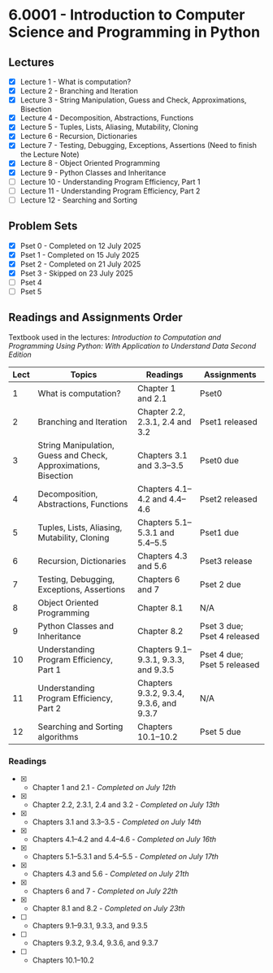 # 6.0001 - Introduction to Computer Science and Programming in Python

## Lectures
- [X] Lecture 1 - What is computation? 
- [X] Lecture 2 - Branching and Iteration 
- [X] Lecture 3 - String Manipulation, Guess and Check, Approximations, Bisection 
- [X] Lecture 4 - Decomposition, Abstractions, Functions 
- [X] Lecture 5 - Tuples, Lists, Aliasing, Mutability, Cloning 
- [X] Lecture 6 - Recursion, Dictionaries 
- [X] Lecture 7 - Testing, Debugging, Exceptions, Assertions (Need to finish the Lecture Note)
- [X] Lecture 8 - Object Oriented Programming 
- [X] Lecture 9 - Python Classes and Inheritance 
- [ ] Lecture 10 - Understanding Program Efficiency, Part 1 
- [ ] Lecture 11 - Understanding Program Efficiency, Part 2 
- [ ] Lecture 12 - Searching and Sorting

## Problem Sets
- [X] Pset 0 - Completed on 12 July 2025
- [X] Pset 1 - Completed on 15 July 2025
- [X] Pset 2 - Completed on 21 July 2025
- [X] Pset 3 - Skipped on 23 July 2025
- [ ] Pset 4
- [ ] Pset 5

## Readings and Assignments Order

Textbook used in the lectures: _Introduction to Computation and Programming Using Python: With Application to Understand Data Second Edition_

| Lect | Topics | Readings | Assignments |
| --- | --- | --- | --- |
| 1   |  What is computation? | Chapter 1 and 2.1 | Pset0 |
| 2   | Branching and Iteration | Chapter 2.2, 2.3.1, 2.4 and 3.2 | Pset1 released |
| 3   | String Manipulation, Guess and Check, Approximations, Bisection | Chapters 3.1 and 3.3–3.5 | Pset0 due | 
| 4   | Decomposition, Abstractions, Functions | Chapters 4.1–4.2 and 4.4–4.6 | Pset2 released |
| 5   | Tuples, Lists, Aliasing, Mutability, Cloning |  Chapters 5.1–5.3.1 and 5.4–5.5 | Pset1 due |
| 6   | Recursion, Dictionaries | Chapters 4.3 and 5.6 | Pset3 release |
| 7   | Testing, Debugging, Exceptions, Assertions | Chapters 6 and 7  | Pset 2 due |
| 8   | Object Oriented Programming | Chapter 8.1 | N/A |
| 9   | Python Classes and Inheritance | Chapter 8.2 | Pset 3 due; Pset 4 released |
| 10  | Understanding Program Efficiency, Part 1 | Chapters 9.1–9.3.1, 9.3.3, and 9.3.5 | Pset 4 due; Pset 5 released |
| 11  | Understanding Program Efficiency, Part 2 | Chapters 9.3.2, 9.3.4, 9.3.6, and 9.3.7 | N/A |
| 12  | Searching and Sorting algorithms | Chapters 10.1–10.2 | Pset 5 due |

### Readings

- [X] - Chapter 1 and 2.1 - _Completed on July 12th_
- [X] - Chapter 2.2, 2.3.1, 2.4 and 3.2 - _Completed on July 13th_
- [X] - Chapters 3.1 and 3.3–3.5 - _Completed on July 14th_
- [X] - Chapters 4.1–4.2 and 4.4–4.6 - _Completed on July 16th_
- [X] - Chapters 5.1–5.3.1 and 5.4–5.5 - _Completed on July 17th_
- [X] - Chapters 4.3 and 5.6 - _Completed on July 21th_
- [X] - Chapters 6 and 7 - _Completed on July 22th_
- [X] - Chapter 8.1 and 8.2 - _Completed on July 23th_
- [ ] - Chapters 9.1–9.3.1, 9.3.3, and 9.3.5
- [ ] - Chapters 9.3.2, 9.3.4, 9.3.6, and 9.3.7
- [ ] - Chapters 10.1–10.2